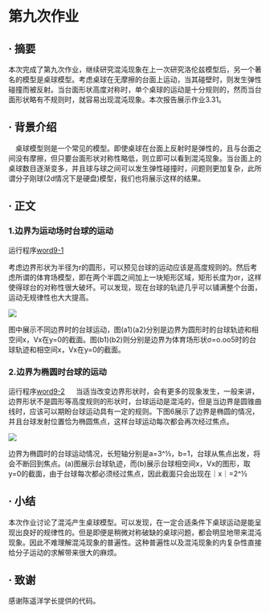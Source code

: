 # 第九次作业
## · 摘要
本次完成了第九次作业，继续研究混沌现象在上一次研究洛伦兹模型后，另一个著名的模型是桌球模型。考虑桌球在无摩擦的台面上运动，当其碰壁时，则发生弹性碰撞而被反射。当台面形状高度对称时，单个桌球的运动是十分规则的，然而当台面形状略有不规则时，就容易出现混沌现象。本次报告展示作业3.31。
## · 背景介绍
　桌球模型则是一个常见的模型。即使桌球在台面上反射时是弹性的，且与台面之间没有摩擦，但只要台面形状对称性略低，则立即可以看到混沌现象。当台面上的桌球数目逐渐变多，并且球与球之间可以发生弹性碰撞时，问题则更加复杂，此所谓分子刚球(2d情况下是硬盘)模型，我们也将展示这样的结果。
## · 正文
### **1.边界为运动场时台球的运动**

运行程序[word9-1](https://github.com/zhaozhanyi0804/computationalphysics_N2015301020052/blob/master/Homework_9/Word9-1.py)

考虑边界形状为半径为r的圆形，可以预见台球的运动应该是高度规则的。然后考虑所谓的体育场模型，即在两个半圆之间加上一块矩形区域，矩形长度为σr，这样使得球台的对称性很大破坏。可以发现，现在台球的轨迹几乎可以铺满整个台面，运动无规律性也大大提高。 

![](https://github.com/zhaozhanyi0804/computationalphysics_N2015301020052/blob/master/Homework_9/9-1.png)

图中展示不同边界时的台球运动，图(a1)(a2)分别是边界为圆形时的台球轨迹和相空间x，Vx在y=0的截面。图(b1)(b2)则分别是边界为体育场形状σ=o.oo5时的台球轨迹和相空间x，Vx在y=0的截面。

### **2.边界为椭圆时台球的运动**

运行程序[word9-2](https://github.com/zhaozhanyi0804/computationalphysics_N2015301020052/blob/master/Homework_9/Word9-2.py)
　
 当适当改变边界形状时，会有更多的现象发生，一般来讲，边界形状不是圆形等高度规则的形状时，台球运动是混沌的，但是当边界是圆锥曲线时，应该可以期盼台球运动具有一定的规则。下图6展示了边界是椭圆的情况，并且台球发射位置恰为椭圆焦点，这样台球运动每次都会再次经过焦点。 
 
 ![](https://github.com/zhaozhanyi0804/computationalphysics_N2015301020052/blob/master/Homework_9/9-2.png)
 
 边界为椭圆时的台球运动情况，长短轴分别是a=3^½，b=1，台球从焦点出发，将会不断回到焦点。(a)图展示台球轨迹，而(b)展示台球相空间x，Vx的图形，取y=0的截面，由于台球每次都必须经过焦点，因此截面只会出现在｜x｜=2^½
 
## · 小结 
本次作业讨论了混沌产生桌球模型。可以发现，在一定合适条件下桌球运动是能呈现出良好的规律性的。但是即便是稍微对称破缺的桌球问题，都会明显地带来混沌现象。因此不难理解混沌现象的普遍性。这种普遍性以及混沌现象的内复杂性直接给分子运动的求解带来很大的麻烦。

## · 致谢
感谢陈遥洋学长提供的代码。

